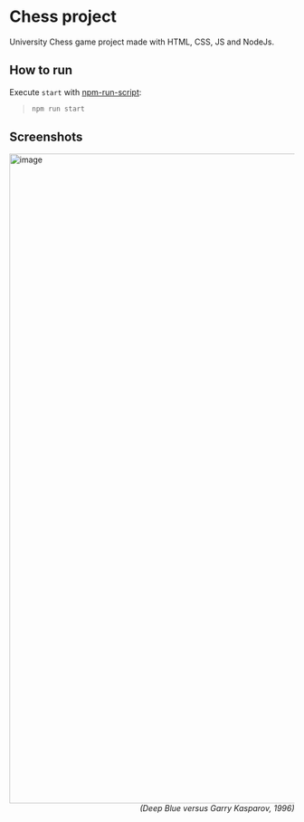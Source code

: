 # Chess project
University Chess game project made with HTML, CSS, JS and NodeJs.
## How to run
Execute `start` with [npm-run-script](https://docs.npmjs.com/cli/v8/commands/npm-run-script):
>```bash
>npm run start
>```
## Screenshots
<img width="1147" alt="image" src="https://user-images.githubusercontent.com/94116300/184537549-3d17b81d-6405-4b09-99dc-a0d4526720b3.png">
<div align = "right"> <em> (Deep Blue versus Garry Kasparov, 1996) </em> </div>

